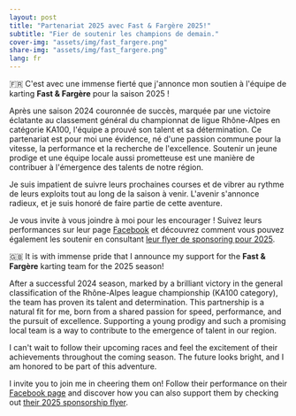 ```yaml
---
layout: post
title: "Partenariat 2025 avec Fast & Fargère 2025!"
subtitle: "Fier de soutenir les champions de demain."
cover-img: "assets/img/fast_fargere.png"
share-img: "assets/img/fast_fargere.png"
lang: fr
---
```


🇫🇷 C'est avec une immense fierté que j'annonce mon soutien à l'équipe de karting **Fast & Fargère** pour la saison 2025 !

Après une saison 2024 couronnée de succès, marquée par une victoire éclatante au classement général du championnat de ligue Rhône-Alpes en catégorie KA100, l'équipe a prouvé son talent et sa détermination. Ce partenariat est pour moi une évidence, né d'une passion commune pour la vitesse, la performance et la recherche de l'excellence. Soutenir un jeune prodige et une équipe locale aussi prometteuse est une manière de contribuer à l'émergence des talents de notre région.

Je suis impatient de suivre leurs prochaines courses et de vibrer au rythme de leurs exploits tout au long de la saison à venir. L'avenir s'annonce radieux, et je suis honoré de faire partie de cette aventure.

Je vous invite à vous joindre à moi pour les encourager ! Suivez leurs performances sur leur page <a href="https://www.facebook.com/profile.php?id=61551105113860" target="_blank" rel="noopener noreferrer">Facebook</a> et découvrez comment vous pouvez également les soutenir en consultant <a href="/assets/pdf/flyer_fast_n_fargere_2025.pdf" target="_blank">leur flyer de sponsoring pour 2025</a>.

🇬🇧 It is with immense pride that I announce my support for the **Fast & Fargère** karting team for the 2025 season!

After a successful 2024 season, marked by a brilliant victory in the general classification of the Rhône-Alpes league championship (KA100 category), the team has proven its talent and determination. This partnership is a natural fit for me, born from a shared passion for speed, performance, and the pursuit of excellence. Supporting a young prodigy and such a promising local team is a way to contribute to the emergence of talent in our region.

I can't wait to follow their upcoming races and feel the excitement of their achievements throughout the coming season. The future looks bright, and I am honored to be part of this adventure.

I invite you to join me in cheering them on! Follow their performance on their <a href="https://www.facebook.com/profile.php?id=61551105113860" target="_blank" rel="noopener noreferrer">Facebook page</a> and discover how you can also support them by checking out <a href="/assets/pdf/flyer_fast_n_fargere_2025.pdf" target="_blank">their 2025 sponsorship flyer</a>.
